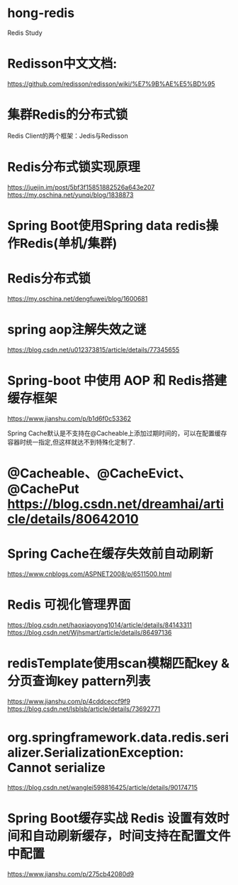 # hong-redis
Redis Study

# Redisson中文文档:
https://github.com/redisson/redisson/wiki/%E7%9B%AE%E5%BD%95

# 集群Redis的分布式锁
Redis Client的两个框架：Jedis与Redisson

# Redis分布式锁实现原理
https://juejin.im/post/5bf3f15851882526a643e207
https://my.oschina.net/yunqi/blog/1838873

# Spring Boot使用Spring data redis操作Redis(单机/集群)

# Redis分布式锁
https://my.oschina.net/dengfuwei/blog/1600681

# spring aop注解失效之谜
https://blog.csdn.net/u012373815/article/details/77345655

# Spring-boot 中使用 AOP 和 Redis搭建缓存框架
https://www.jianshu.com/p/b1d6f0c53362

Spring Cache默认是不支持在@Cacheable上添加过期时间的，可以在配置缓存容器时统一指定,但这样就达不到特殊化定制了.
# @Cacheable、@CacheEvict、@CachePut https://blog.csdn.net/dreamhai/article/details/80642010

# Spring Cache在缓存失效前自动刷新
https://www.cnblogs.com/ASPNET2008/p/6511500.html

# Redis 可视化管理界面
https://blog.csdn.net/haoxiaoyong1014/article/details/84143311
https://blog.csdn.net/Wjhsmart/article/details/86497136

# redisTemplate使用scan模糊匹配key  & 分页查询key pattern列表
https://www.jianshu.com/p/4cddceccf9f9
https://blog.csdn.net/lsblsb/article/details/73692771

# org.springframework.data.redis.serializer.SerializationException: Cannot serialize
https://blog.csdn.net/wanglei598816425/article/details/90174715

# Spring Boot缓存实战 Redis 设置有效时间和自动刷新缓存，时间支持在配置文件中配置
https://www.jianshu.com/p/275cb42080d9